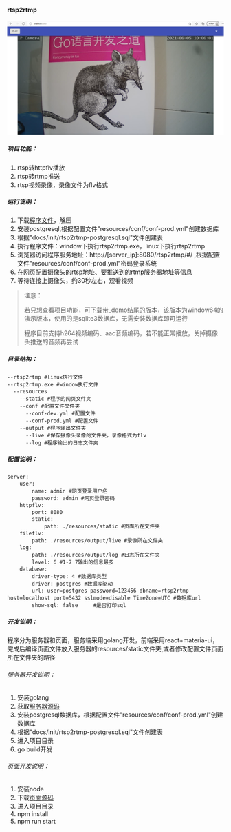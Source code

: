 #### rtsp2rtmp

![](./docs/images/rtsp2rtmpad.png)

##### 项目功能：
1. rtsp转httpflv播放
2. rtsp转rtmp推送
3. rtsp视频录像，录像文件为flv格式


##### 运行说明：

1. 下载[程序文件](https://github.com/hkmadao/rtsp2rtmp/releases)，解压   
2. 安装postgresql,根据配置文件"resources/conf/conf-prod.yml"创建数据库  
3. 根据"docs/init/rtsp2rtmp-postgresql.sql"文件创建表    
4. 执行程序文件：window下执行rtsp2rtmp.exe，linux下执行rtsp2rtmp   
5. 浏览器访问程序服务地址：http://[server_ip]:8080/rtsp2rtmp/#/ ,根据配置文件"resources/conf/conf-prod.yml"密码登录系统   
6. 在网页配置摄像头的rtsp地址、要推送到的rtmp服务器地址等信息  
7. 等待连接上摄像头，约30秒左右，观看视频      

> 注意：
>
>   若只想查看项目功能，可下载带_demo结尾的版本，该版本为window64的演示版本，使用的是sqlite3数据库，无需安装数据库即可运行
>
> ​	程序目前支持h264视频编码、aac音频编码，若不能正常播放，关掉摄像头推送的音频再尝试

##### 目录结构：

```
--rtsp2rtmp #linux执行文件
--rtsp2rtmp.exe #window执行文件
  --resources
    --static #程序的网页文件夹
    --conf #配置文件文件夹
      --conf-dev.yml #配置文件
      --conf-prod.yml #配置文件
    --output #程序输出文件夹
      --live #保存摄像头录像的文件夹，录像格式为flv
      --log #程序输出的日志文件夹
```

##### 配置说明：

```
server:
    user:
        name: admin #网页登录用户名
        password: admin #网页登录密码
    httpflv:
        port: 8080
        static:
            path: ./resources/static #页面所在文件夹
    fileflv:
        path: ./resources/output/live #录像所在文件夹
    log:
        path: ./resources/output/log #日志所在文件夹  
        level: 6 #1-7 7输出的信息最多 
    database:
        driver-type: 4 #数据库类型
        driver: postgres #数据库驱动
        url: user=postgres password=123456 dbname=rtsp2rtmp host=localhost port=5432 sslmode=disable TimeZone=UTC #数据库url
        show-sql: false     #是否打印sql
```

##### 开发说明：

程序分为服务器和页面，服务端采用golang开发，前端采用react+materia-ui，完成后编译页面文件放入服务器的resources/static文件夹,或者修改配置文件页面所在文件夹的路径

###### 服务器开发说明：

1. 安装golang
2. 获取[服务器源码](https://github.com/hkmadao/rtsp2rtmp.git)
3. 安装postgresql数据库，根据配置文件"resources/conf/conf-prod.yml"创建数据库
4. 根据"docs/init/rtsp2rtmp-postgresql.sql"文件创建表    
5. 进入项目目录
6. go build开发

###### 页面开发说明：

1. 安装node
2. 下载[页面源码](https://github.com/hkmadao/rtsp2rtmp-web.git)
3. 进入项目目录
4. npm install
5. npm run start